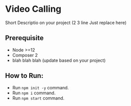 # Video Calling
Short Descriptio on your project (2 3 line Just replace here)

## Prerequisite
- Node >=12
- Composer 2
- blah blah blah (update based on your project)

## How to Run:
- Run `npm init -y` command.
- Run `npm i` command.
- Run `npm start` command.
